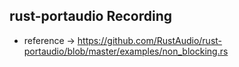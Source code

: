 ## rust-portaudio Recording
* reference -> https://github.com/RustAudio/rust-portaudio/blob/master/examples/non_blocking.rs